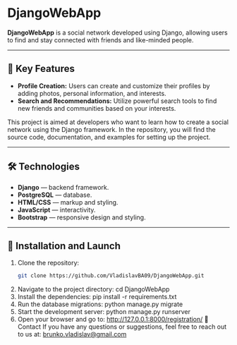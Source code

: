 # DjangoWebApp

**DjangoWebApp** is a social network developed using Django, allowing users to find and stay connected with friends and like-minded people.

---

## 📌 Key Features

- **Profile Creation:** Users can create and customize their profiles by adding photos, personal information, and interests.
- **Search and Recommendations:** Utilize powerful search tools to find new friends and communities based on your interests.

This project is aimed at developers who want to learn how to create a social network using the Django framework. In the repository, you will find the source code, documentation, and examples for setting up the project.

---

## 🛠️ Technologies

- **Django** — backend framework.
- **PostgreSQL** — database.
- **HTML/CSS** — markup and styling.
- **JavaScript** — interactivity.
- **Bootstrap** — responsive design and styling.

---

## 🚀 Installation and Launch

1. Clone the repository:
   ```bash
   git clone https://github.com/VladislavBA09/DjangoWebApp.git
2. Navigate to the project directory:
    cd DjangoWebApp
3. Install the dependencies:
    pip install -r requirements.txt
4. Run the database migrations:
    python manage.py migrate
5. Start the development server:
    python manage.py runserver
6. Open your browser and go to:
    http://127.0.0.1:8000/registration/
📧 Contact
If you have any questions or suggestions, feel free to reach out to us at:
brunko.vladislav@gmail.com